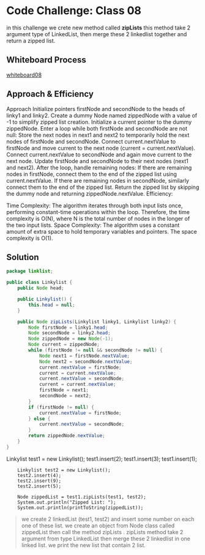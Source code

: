 # Code Challenge: Class 08
in this challenge we crete new method called **zipLists** this method take 2 argument type of LinkedList, then merge these 2 linkedlist together and return a zipped list.

## Whiteboard Process
[whiteboard08](./Screenshot%20(432).png)

## Approach & Efficiency
Approach
Initialize pointers firstNode and secondNode to the heads of linky1 and linky2.
Create a dummy Node named zippedNode with a value of -1 to simplify zipped list creation.
Initialize a current pointer to the dummy zippedNode.
Enter a loop while both firstNode and secondNode are not null:
Store the next nodes in next1 and next2 to temporarily hold the next nodes of firstNode and secondNode.
Connect current.nextValue to firstNode and move current to the next node (current = current.nextValue).
Connect current.nextValue to secondNode and again move current to the next node.
Update firstNode and secondNode to their next nodes (next1 and next2).
After the loop, handle remaining nodes:
If there are remaining nodes in firstNode, connect them to the end of the zipped list using current.nextValue.
If there are remaining nodes in secondNode, similarly connect them to the end of the zipped list.
Return the zipped list by skipping the dummy node and returning zippedNode.nextValue.
Efficiency:

Time Complexity: The algorithm iterates through both input lists once, performing constant-time operations within the loop. Therefore, the time complexity is O(N), where N is the total number of nodes in the longer of the two input lists.
Space Complexity: The algorithm uses a constant amount of extra space to hold temporary variables and pointers. The space complexity is O(1).

## Solution
```Java
package linklist;

public class Linkylist {
    public Node head;

    public Linkylist() {
        this.head = null;
    }

    public Node zipLists(Linkylist linky1, Linkylist linky2) {
        Node firstNode = linky1.head;
        Node secondNode = linky2.head;
        Node zippedNode = new Node(-1);
        Node current = zippedNode;
        while (firstNode != null && secondNode != null) {
            Node next1 = firstNode.nextValue;
            Node next2 = secondNode.nextValue;
            current.nextValue = firstNode;
            current = current.nextValue;
            current.nextValue = secondNode;
            current = current.nextValue;
            firstNode = next1;
            secondNode = next2;
        }
        if (firstNode != null) {
            current.nextValue = firstNode;
        } else {
            current.nextValue = secondNode;
        }
        return zippedNode.nextValue;
    }
}
```
Linkylist test1 = new Linkylist();
test1.insert(2);
test1.insert(3);
test1.insert(1);

        Linkylist test2 = new Linkylist();
        test2.insert(4);
        test2.insert(9);
        test2.insert(5);

        Node zippedList = test1.zipLists(test1, test2);
        System.out.println("Zipped List: ");
        System.out.println(printToString(zippedList));

> we create 2 linkedList (test1, test2) and insert some number on each one of these list.
> we create an object from Node class called zippedList then call the method zipLists .
> zipLists method take 2 argument from type LinkedList then merge these 2 linkedlist in one linked list.
> we print the new list that contain 2 list.
